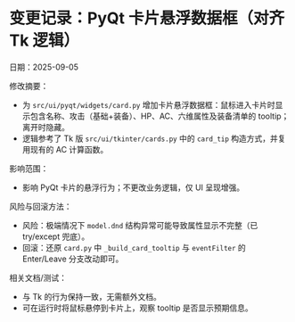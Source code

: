 # 变更记录：PyQt 卡片悬浮数据框（对齐 Tk 逻辑）

日期：2025-09-05

修改摘要：
- 为 `src/ui/pyqt/widgets/card.py` 增加卡片悬浮数据框：鼠标进入卡片时显示包含名称、攻击（基础+装备）、HP、AC、六维属性及装备清单的 tooltip；离开时隐藏。
- 逻辑参考了 Tk 版 `src/ui/tkinter/cards.py` 中的 `card_tip` 构造方式，并复用现有的 AC 计算函数。

影响范围：
- 影响 PyQt 卡片的悬浮行为；不更改业务逻辑，仅 UI 呈现增强。

风险与回滚方法：
- 风险：极端情况下 `model.dnd` 结构异常可能导致属性显示不完整（已 try/except 兜底）。
- 回滚：还原 `card.py` 中 `_build_card_tooltip` 与 `eventFilter` 的 Enter/Leave 分支改动即可。

相关文档/测试：
- 与 Tk 的行为保持一致，无需额外文档。
- 可在运行时将鼠标悬停到卡片上，观察 tooltip 是否显示预期信息。
